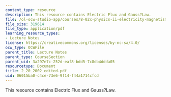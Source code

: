 ```yaml
---
content_type: resource
description: This resource contains Electric Flux and Gauss?Law.
file: /ol-ocw-studio-app/courses/8-02x-physics-ii-electricity-magnetism-with-an-experimental-focus-spring-2005/06015ba0c4ce73e69f14f44a1714cfcd_2_20_2002_edited.pdf
file_size: 319614
file_type: application/pdf
learning_resource_types:
- Lecture Notes
license: https://creativecommons.org/licenses/by-nc-sa/4.0/
ocw_type: OCWFile
parent_title: Lecture Notes
parent_type: CourseSection
parent_uid: 3a297e7c-252d-eaf8-bdd5-7c8db4ddda05
resourcetype: Document
title: 2_20_2002_edited.pdf
uid: 06015ba0-c4ce-73e6-9f14-f44a1714cfcd
---
```

This resource contains Electric Flux and Gauss?Law.